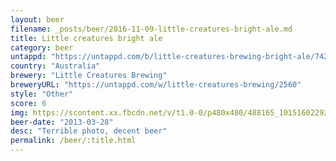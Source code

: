 ```yaml
---
layout: beer
filename: _posts/beer/2016-11-09-little-creatures-bright-ale.md
title: Little creatures bright ale
category: beer
untappd: "https://untappd.com/b/little-creatures-brewing-bright-ale/7424"
country: "Australia"
brewery: "Little Creatures Brewing"
breweryURL: "https://untappd.com/w/little-creatures-brewing/2560"
style: "Other"
score: 6
img: https://scontent.xx.fbcdn.net/v/t1.0-0/p480x480/488165_10151602292853745_953241846_n.jpg?oh=f8bab6cc4aa065dff462fefd39550db8&oe=590162C3
beer-date: "2013-03-28"
desc: "Terrible photo, decent beer"
permalink: /beer/:title.html
---
```

